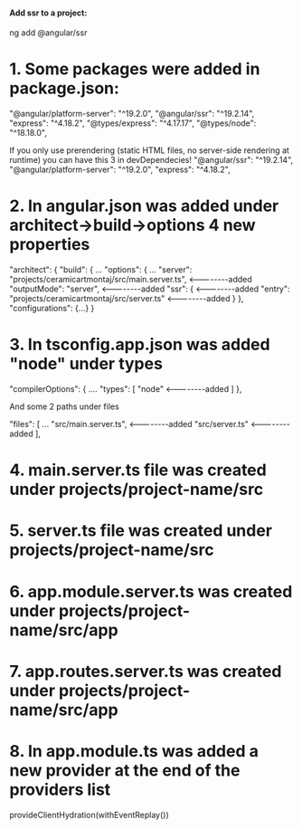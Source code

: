 #### Add ssr to a project:
ng add @angular/ssr

# 1. Some packages were added in package.json:
"@angular/platform-server": "^19.2.0",
"@angular/ssr": "^19.2.14",
"express": "^4.18.2",
"@types/express": "^4.17.17",
"@types/node": "^18.18.0",


If you only use prerendering (static HTML files, no server-side rendering at runtime) you can have this 3 in devDependecies!
"@angular/ssr": "^19.2.14",
"@angular/platform-server": "^19.2.0",
"express": "^4.18.2",

# 2. In angular.json was added under architect->build->options 4 new properties
"architect": {
    "build": {
        ...
        "options": {
            ...
            "server": "projects/ceramicartmontaj/src/main.server.ts",    <--------added
            "outputMode": "server",                                      <--------added
            "ssr": {                                                     <--------added
            "entry": "projects/ceramicartmontaj/src/server.ts"           <--------added
        }
    },
    "configurations": {...}
}

# 3. In tsconfig.app.json was added "node" under types
"compilerOptions": {
    ....
    "types": [
      "node"          <--------added
    ]
},

And some 2 paths under files

"files": [
    ...
    "src/main.server.ts",       <--------added
    "src/server.ts"             <--------added
],

# 4. main.server.ts file was created under projects/project-name/src
# 5. server.ts file was created under projects/project-name/src
# 6. app.module.server.ts was created under projects/project-name/src/app
# 7. app.routes.server.ts was created under projects/project-name/src/app
# 8. In app.module.ts was added a new provider at the end of the providers list
provideClientHydration(withEventReplay())